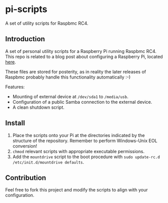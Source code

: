pi-scripts
=============

A set of utility scripts for Raspbmc RC4.

Introduction
------------

A set of personal utility scripts for a Raspberry Pi running Raspbmc RC4. This repo is related to a blog post about configuring a Raspberry Pi, located [here](http://www.ceva24.co.uk/the-pi-and-i/).

These files are stored for posterity, as in reality the later releases of Raspbmc probably handle this functionality automatically :-)

Features:

*  Mounting of external device at `/dev/sda1` to `/media/usb`.
*  Configuration of a public Samba connection to the external device.
*  A clean shutdown script.

Install
-------

1. Place the scripts onto your Pi at the directories indicated by the structure of the repository. Remember to perform Windows-Unix EOL conversion!
2. `chmod` relevant scripts with appropriate executable permissions.
3. Add the `mountdrive` script to the boot procedure with `sudo update-rc.d /etc/init.d/mountdrive defaults`.

Contribution
------------

Feel free to fork this project and modify the scripts to align with your configuration.
